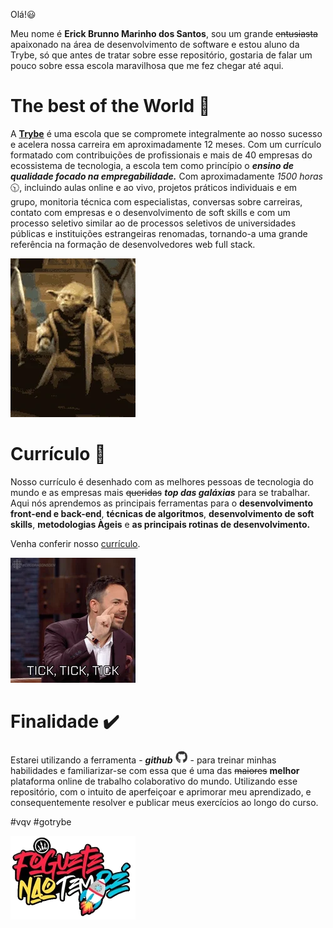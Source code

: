 Olá!😃

Meu nome é **Erick Brunno Marinho dos Santos**, sou um grande ~~entusiasta~~ apaixonado na área de desenvolvimento de software e estou aluno da Trybe, só que antes de tratar sobre esse repositório, gostaria de falar um pouco sobre essa escola maravilhosa que me fez chegar até aqui.

# The best of the World 🚀
A [**Trybe**](https://www.betrybe.com/) é uma escola que se compromete integralmente ao nosso sucesso e acelera nossa carreira em aproximadamente 12 meses. Com um currículo formatado com contribuições de profissionais e mais de 40 empresas do ecossistema de tecnologia, a escola tem como princípio o ***ensino de qualidade focado na empregabilidade.*** Com aproximadamente *1500 horas* 🕥, incluindo aulas online e ao vivo, projetos práticos individuais e em grupo, monitoria técnica com especialistas, conversas sobre carreiras, contato com empresas e o desenvolvimento de soft skills e com um processo seletivo similar ao de processos seletivos de universidades públicas e instituições estrangeiras renomadas, tornando-a uma grande referência na formação de desenvolvedores web full stack. 

![](/imagens/starwars.webp)

# Currículo 🧾
Nosso currículo é desenhado com as melhores pessoas de tecnologia do mundo e as empresas mais ~~queridas~~ ***top das galáxias*** para se trabalhar. Aqui nós aprendemos as principais ferramentas para o **desenvolvimento front-end e back-end**, **técnicas de algoritmos**, **desenvolvimento de soft skills**, **metodologias Àgeis** e **as principais rotinas de desenvolvimento.**

Venha conferir nosso [currículo](https://www.betrybe.com/formacao). 

![](/imagens/curriculo.webp)

# Finalidade ✔️

Estarei utilizando a ferramenta - ***github*** <img src="/imagens/github.webp" height="20" width="20"> - para treinar minhas habilidades e familiarizar-se com essa que é uma das ~~maiores~~ **melhor** plataforma online de trabalho colaborativo do mundo. Utilizando esse repositório, com o intuito de aperfeiçoar e aprimorar meu aprendizado, e consequentemente resolver e publicar meus exercícios ao longo do curso. 

#vqv #gotrybe 

![](/imagens/foguetenaotemre.webp)
